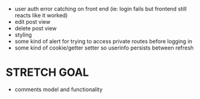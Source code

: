 * user auth error catching on front end (ie: login fails but frontend still reacts like it worked)
* edit post view
* delete post view
* styling
* some kind of alert for trying to access private routes before logging in
* some kind of cookie/getter setter so userinfo persists between refresh

# STRETCH GOAL
* comments model and functionality

